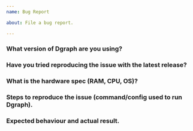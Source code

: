 ```yaml
---
name: Bug Report

about: File a bug report.

---
```


<!-- If you suspect this could be a bug, follow the template. -->

### What version of Dgraph are you using?


### Have you tried reproducing the issue with the latest release?


### What is the hardware spec (RAM, CPU, OS)?


### Steps to reproduce the issue (command/config used to run Dgraph).


### Expected behaviour and actual result.

